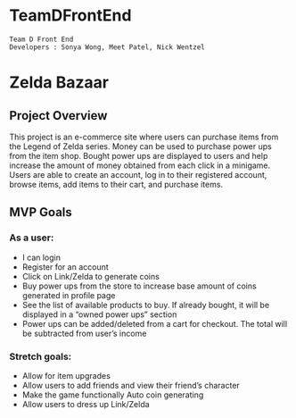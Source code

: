 # TeamDFrontEnd
    Team D Front End
    Developers : Sonya Wong, Meet Patel, Nick Wentzel

# Zelda Bazaar

## Project Overview
This project is an e-commerce site where users can purchase items from the Legend of Zelda series. Money can be used to purchase power ups from the item shop. Bought power ups are displayed to users and help increase the amount of money obtained from each click in a minigame. Users are able to create an account, log in to their registered account, browse items, add items to their cart, and purchase items.

## MVP Goals
### As a user:
- I can login
- Register for an account
- Click on Link/Zelda to generate coins
- Buy power ups from the store to increase base amount of coins generated in profile page
- See the list of available products to buy. If already bought, it will be displayed in a “owned power ups” section
- Power ups can be added/deleted from a cart for checkout. The total will be subtracted from user’s income

### Stretch goals:
- Allow for item upgrades
- Allow users to add friends and view their friend’s character
- Make the game functionally Auto coin generating
- Allow users to dress up Link/Zelda
